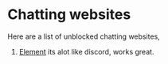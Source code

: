 # Chatting websites

Here are a list of unblocked chatting websites, 

1. [Element](https://app.element.io/) its alot like discord, works great.
